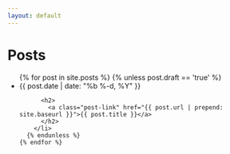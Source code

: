 ```yaml
---
layout: default
---
```

 <h1 class="page-heading">Posts</h1>

  <ul class="post-list">
    {% for post in site.posts %}
      {% unless post.draft == 'true' %}
        <li>
          <span class="post-meta">{{ post.date | date: "%b %-d, %Y" }}</span>

          <h2>
            <a class="post-link" href="{{ post.url | prepend: site.baseurl }}">{{ post.title }}</a>
          </h2>
        </li>
      {% endunless %}
    {% endfor %}
  </ul>

